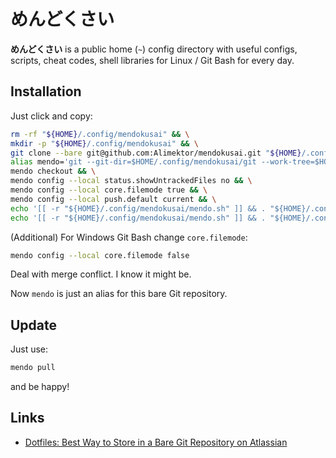 # めんどくさい #

**めんどくさい** is a public home (`~`) config directory with useful configs, scripts, cheat codes, shell libraries for Linux / Git Bash for every day.

## Installation ##

Just click and copy:

```bash
rm -rf "${HOME}/.config/mendokusai" && \
mkdir -p "${HOME}/.config/mendokusai" && \
git clone --bare git@github.com:Alimektor/mendokusai.git "${HOME}/.config/mendokusai/git" && \
alias mendo='git --git-dir=$HOME/.config/mendokusai/git --work-tree=$HOME' && \
mendo checkout && \
mendo config --local status.showUntrackedFiles no && \
mendo config --local core.filemode true && \
mendo config --local push.default current && \
echo '[[ -r "${HOME}/.config/mendokusai/mendo.sh" ]] && . "${HOME}/.config/mendokusai/mendo.sh"' >> ${HOME}/.bashrc && \
echo '[[ -r "${HOME}/.config/mendokusai/mendo.sh" ]] && . "${HOME}/.config/mendokusai/mendo.sh"' >> ${HOME}/.zshrc
```

(Additional) For Windows Git Bash change `core.filemode`:

```bash
mendo config --local core.filemode false
```

Deal with merge conflict. I know it might be.

Now `mendo` is just an alias for this bare Git repository.

## Update ##

Just use:

```bash
mendo pull
```

and be happy!

## Links ##

- [Dotfiles: Best Way to Store in a Bare Git Repository on Atlassian](https://www.atlassian.com/git/tutorials/dotfiles)
